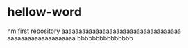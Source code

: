 # hellow-word
hm first repository
aaaaaaaaaaaaaaaaaaaaaaaaaaaaaaaaaaa
aaaaaaaaaaaaaaaaaaaa
bbbbbbbbbbbbbbb
